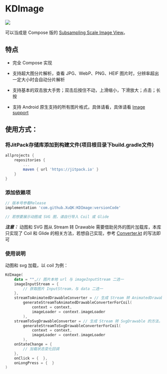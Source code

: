 # KDImage

[![](https://jitpack.io/v/XuQK/KDImage.svg)](https://jitpack.io/#XuQK/KDImage)

可以当成是 Compose 版的 [Subsampling Scale Image View](https://github.com/davemorrissey/subsampling-scale-image-view)。

## 特点

- 完全 Compose 实现

- 支持超大图分片解析，查看 JPG、WebP、PNG、HEIF 图片时，分辨率超出一定大小时会自动分片解析
- 支持基本的双击放大手势；双击后按住不动，上滑缩小，下滑放大；点击；长按
- 支持 Android 原生支持的所有图片格式，具体请看，具体请看 [Image support](https://developer.android.com/guide/topics/media/media-formats#image-formats)

## 使用方式：

### 将JitPack存储库添加到构建文件(项目根目录下build.gradle文件)

```groovy
allprojects {
    repositories {
        ...
        maven { url 'https://jitpack.io' }
    }
}
```

### 添加依赖项

```groovy
// 版本号参看Release
implementation 'com.github.XuQK:KDImage:versionCode'

// 若想要展示动图或 SVG 图，请自行导入 Coil 或 Glide
```

***注意：*** 动图和 SVG 图从 Stream 转 Drawable 需要借助另外的图片加载库，本库只实现了 Coil 和 Glide 的相关方法，若想自己实现，参考 [Converter.kt](https://github.com/XuQK/KDImage/blob/master/KDImage/src/main/java/github/xuqk/kdimage/Converter.kt) 的写法即可

### 使用说明

动图和 svg 加载，以 coil 为例：

```kotlin
KdImage(
    data = "",// 图片本地 url 与 imageInputStream 二选一
    imageInputStream = {
        // 获取图片 InputStream，与 data 二选一
    },
    streamToAnimatedDrawableConverter = // 生成 Stream 转 AnimatedDrawable 的方法，若不需要动图，可不传
        generateStreamToAnimatedDrawableConverterForCoil(
            context = context,
            imageLoader = context.imageLoader
        ),
    streamToSvgDrawableConverter = // 生成 Stream 转 SvgDrawable 的方法，若不需要 svg，可不传
        generateStreamToSvgDrawableConverterForCoil(
            context = context,
            imageLoader = context.imageLoader
        ),
    onStateChange = {
        // 加载状态变化回调
    },
    onClick = {  },
    onLongPress = {  }
)
```
